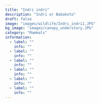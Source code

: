 ```yaml
---
title: "Indri indri"
description: "Indri or Babakoto"
draft: false
image: "images/wildlife/Indri_indri1.JPG"
bg_image: "images/canopy_understory.JPG"
category: "Mammals"
information:
  - label: ""
    info: ""
  - label: ""
    info: ""
  - label: ""
    info: ""
  - label: ""
    info: ""
  - label: ""
    info: ""
  - label: ""
    info: ""
---
```

